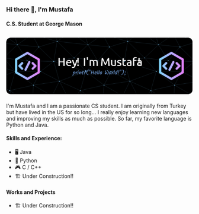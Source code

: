 ### Hi there 👋, I'm Mustafa
#### C.S. Student at George Mason
## ![C.S. Student at George Mason](https://github.com/MustafaIK44/MustafaIK44/blob/main/github-header-image.png)

I'm Mustafa and I am a passionate CS student. I am originally from Turkey but have lived in the US for so long... I really enjoy learning new languages and improving my skills as much as possible. So far, my favorite language is Python and Java. 

#### Skills and Experience:
* 🖥️ Java
* 🐍 Python
* 🎮 C / C++
* 🏗️ Under Construction!!

#### Works and Projects
* 🏗️ Under Construction!!
